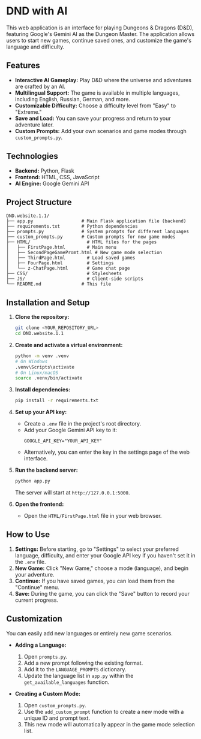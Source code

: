 # DND with AI

This web application is an interface for playing Dungeons & Dragons (D&D), featuring Google's Gemini AI as the Dungeon Master. The application allows users to start new games, continue saved ones, and customize the game's language and difficulty.

## Features

- **Interactive AI Gameplay:** Play D&D where the universe and adventures are crafted by an AI.
- **Multilingual Support:** The game is available in multiple languages, including English, Russian, German, and more.
- **Customizable Difficulty:** Choose a difficulty level from "Easy" to "Extreme."
- **Save and Load:** You can save your progress and return to your adventure later.
- **Custom Prompts:** Add your own scenarios and game modes through `custom_prompts.py`.

## Technologies

- **Backend:** Python, Flask
- **Frontend:** HTML, CSS, JavaScript
- **AI Engine:** Google Gemini API

## Project Structure

```
DND.website.1.1/
├── app.py                  # Main Flask application file (backend)
├── requirements.txt        # Python dependencies
├── prompts.py              # System prompts for different languages
├── custom_prompts.py       # Custom prompts for new game modes
├── HTML/                     # HTML files for the pages
│   ├── FirstPage.html        # Main menu
│   ├── SecondPageGamePromt.html # New game mode selection
│   ├── ThirdPage.html        # Load saved games
│   ├── FourPage.html         # Settings
│   └── z-ChatPage.html       # Game chat page
├── CSS/                      # Stylesheets
├── JS/                       # Client-side scripts
└── README.md               # This file
```

## Installation and Setup

1.  **Clone the repository:**
    ```bash
    git clone <YOUR_REPOSITORY_URL>
    cd DND.website.1.1
    ```

2.  **Create and activate a virtual environment:**
    ```bash
    python -m venv .venv
    # On Windows
    .venv\Scripts\activate
    # On Linux/macOS
    source .venv/bin/activate
    ```

3.  **Install dependencies:**
    ```bash
    pip install -r requirements.txt
    ```

4.  **Set up your API key:**
    - Create a `.env` file in the project's root directory.
    - Add your Google Gemini API key to it:
      ```
      GOOGLE_API_KEY="YOUR_API_KEY"
      ```
    - Alternatively, you can enter the key in the settings page of the web interface.

5.  **Run the backend server:**
    ```bash
    python app.py
    ```
    The server will start at `http://127.0.0.1:5000`.

6.  **Open the frontend:**
    - Open the `HTML/FirstPage.html` file in your web browser.

## How to Use

1.  **Settings:** Before starting, go to "Settings" to select your preferred language, difficulty, and enter your Google API key if you haven't set it in the `.env` file.
2.  **New Game:** Click "New Game," choose a mode (language), and begin your adventure.
3.  **Continue:** If you have saved games, you can load them from the "Continue" menu.
4.  **Save:** During the game, you can click the "Save" button to record your current progress.

## Customization

You can easily add new languages or entirely new game scenarios.

-   **Adding a Language:**
    1.  Open `prompts.py`.
    2.  Add a new prompt following the existing format.
    3.  Add it to the `LANGUAGE_PROMPTS` dictionary.
    4.  Update the language list in `app.py` within the `get_available_languages` function.

-   **Creating a Custom Mode:**
    1.  Open `custom_prompts.py`.
    2.  Use the `add_custom_prompt` function to create a new mode with a unique ID and prompt text.
    3.  This new mode will automatically appear in the game mode selection list.